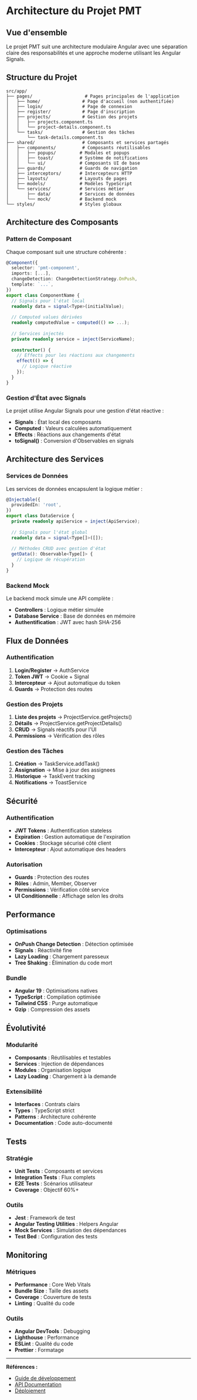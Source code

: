 # Architecture du Projet PMT

## Vue d'ensemble

Le projet PMT suit une architecture modulaire Angular avec une séparation claire des responsabilités et une approche moderne utilisant les Angular Signals.

## Structure du Projet

```
src/app/
├── pages/                    # Pages principales de l'application
│   ├── home/                # Page d'accueil (non authentifiée)
│   ├── login/               # Page de connexion
│   ├── register/            # Page d'inscription
│   ├── projects/            # Gestion des projets
│   │   ├── projects.component.ts
│   │   └── project-details.component.ts
│   └── tasks/               # Gestion des tâches
│       └── task-details.component.ts
├── shared/                  # Composants et services partagés
│   ├── components/          # Composants réutilisables
│   │   ├── popups/         # Modales et popups
│   │   ├── toast/          # Système de notifications
│   │   └── ui/             # Composants UI de base
│   ├── guards/             # Guards de navigation
│   ├── interceptors/       # Intercepteurs HTTP
│   ├── layouts/            # Layouts de pages
│   ├── models/             # Modèles TypeScript
│   └── services/           # Services métier
│       ├── data/           # Services de données
│       └── mock/           # Backend mock
└── styles/                 # Styles globaux
```

## Architecture des Composants

### Pattern de Composant

Chaque composant suit une structure cohérente :

```typescript
@Component({
  selector: 'pmt-component',
  imports: [...],
  changeDetection: ChangeDetectionStrategy.OnPush,
  template: `...`,
})
export class ComponentName {
  // Signals pour l'état local
  readonly data = signal<Type>(initialValue);
  
  // Computed values dérivées
  readonly computedValue = computed(() => ...);
  
  // Services injectés
  private readonly service = inject(ServiceName);
  
  constructor() {
    // Effects pour les réactions aux changements
    effect(() => {
      // Logique réactive
    });
  }
}
```

### Gestion d'État avec Signals

Le projet utilise Angular Signals pour une gestion d'état réactive :

- **Signals** : État local des composants
- **Computed** : Valeurs calculées automatiquement
- **Effects** : Réactions aux changements d'état
- **toSignal()** : Conversion d'Observables en signals

## Architecture des Services

### Services de Données

Les services de données encapsulent la logique métier :

```typescript
@Injectable({
  providedIn: 'root',
})
export class DataService {
  private readonly apiService = inject(ApiService);
  
  // Signals pour l'état global
  readonly data = signal<Type[]>([]);
  
  // Méthodes CRUD avec gestion d'état
  getData(): Observable<Type[]> {
    // Logique de récupération
  }
}
```

### Backend Mock

Le backend mock simule une API complète :

- **Controllers** : Logique métier simulée
- **Database Service** : Base de données en mémoire
- **Authentification** : JWT avec hash SHA-256

## Flux de Données

### Authentification

1. **Login/Register** → AuthService
2. **Token JWT** → Cookie + Signal
3. **Intercepteur** → Ajout automatique du token
4. **Guards** → Protection des routes

### Gestion des Projets

1. **Liste des projets** → ProjectService.getProjects()
2. **Détails** → ProjectService.getProjectDetails()
3. **CRUD** → Signals réactifs pour l'UI
4. **Permissions** → Vérification des rôles

### Gestion des Tâches

1. **Création** → TaskService.addTask()
2. **Assignation** → Mise à jour des assignees
3. **Historique** → TaskEvent tracking
4. **Notifications** → ToastService

## Sécurité

### Authentification

- **JWT Tokens** : Authentification stateless
- **Expiration** : Gestion automatique de l'expiration
- **Cookies** : Stockage sécurisé côté client
- **Intercepteur** : Ajout automatique des headers

### Autorisation

- **Guards** : Protection des routes
- **Rôles** : Admin, Member, Observer
- **Permissions** : Vérification côté service
- **UI Conditionnelle** : Affichage selon les droits

## Performance

### Optimisations

- **OnPush Change Detection** : Détection optimisée
- **Signals** : Réactivité fine
- **Lazy Loading** : Chargement paresseux
- **Tree Shaking** : Élimination du code mort

### Bundle

- **Angular 19** : Optimisations natives
- **TypeScript** : Compilation optimisée
- **Tailwind CSS** : Purge automatique
- **Gzip** : Compression des assets

## Évolutivité

### Modularité

- **Composants** : Réutilisables et testables
- **Services** : Injection de dépendances
- **Modules** : Organisation logique
- **Lazy Loading** : Chargement à la demande

### Extensibilité

- **Interfaces** : Contrats clairs
- **Types** : TypeScript strict
- **Patterns** : Architecture cohérente
- **Documentation** : Code auto-documenté

## Tests

### Stratégie

- **Unit Tests** : Composants et services
- **Integration Tests** : Flux complets
- **E2E Tests** : Scénarios utilisateur
- **Coverage** : Objectif 60%+

### Outils

- **Jest** : Framework de test
- **Angular Testing Utilities** : Helpers Angular
- **Mock Services** : Simulation des dépendances
- **Test Bed** : Configuration des tests

## Monitoring

### Métriques

- **Performance** : Core Web Vitals
- **Bundle Size** : Taille des assets
- **Coverage** : Couverture de tests
- **Linting** : Qualité du code

### Outils

- **Angular DevTools** : Debugging
- **Lighthouse** : Performance
- **ESLint** : Qualité du code
- **Prettier** : Formatage

---

**Références :**
- [Guide de développement](development.md)
- [API Documentation](api.md)
- [Déploiement](deployment.md)

